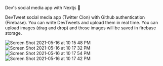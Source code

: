 Dev's social media app with Nextjs 🌹

DevTweet social media app (Twitter Clon) with Github authentication (Firebase). You can write DevTweets and upload them in real time. You can upload images (drag and drop) and those images will be saved in firebase storage.




![Screen Shot 2021-05-16 at 10 15 48 PM](https://user-images.githubusercontent.com/60779542/118407969-5d337300-b694-11eb-86cd-639ddc0207d3.png)
![Screen Shot 2021-05-16 at 10 17 32 PM](https://user-images.githubusercontent.com/60779542/118408001-9a980080-b694-11eb-810d-10830ec29689.png)
![Screen Shot 2021-05-16 at 10 17 54 PM](https://user-images.githubusercontent.com/60779542/118408003-9cfa5a80-b694-11eb-8a8b-53ec200e0e15.png)
![Screen Shot 2021-05-16 at 10 17 42 PM](https://user-images.githubusercontent.com/60779542/118408005-9d92f100-b694-11eb-95b3-b8f65cfdba6a.png)
